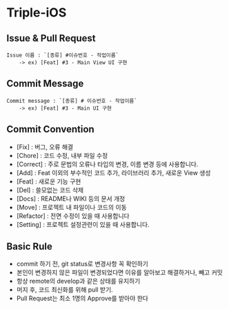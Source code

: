 # Triple-iOS

## **Issue & Pull Request**
```
Issue 이름 : `[종류] #이슈번호 - 작업이름`
    -> ex) [Feat] #3 - Main View UI 구현
```

## **Commit Message**
```
Commit message : `[종류] # 이슈번호 - 작업이름`
    -> ex) [Feat] #3 - Main UI 구현
```

## **Commit Convention**
- [Fix] : 버그, 오류 해결
- [Chore] : 코드 수정, 내부 파일 수정
- [Correct] : 주로 문법의 오류나 타입의 변경, 이름 변경 등에 사용합니다.
- [Add] : Feat 이외의 부수적인 코드 추가, 라이브러리 추가, 새로운 View 생성
- [Feat] : 새로운 기능 구현
- [Del] : 쓸모없는 코드 삭제
- [Docs] : README나 WIKI 등의 문서 개정
- [Move] : 프로젝트 내 파일이나 코드의 이동
- [Refactor] : 전면 수정이 있을 때 사용합니다
- [Setting] : 프로젝트 설정관련이 있을 때 사용합니다.

## **Basic Rule**
* commit 하기 전, git status로 변경사항 꼭 확인하기
* 본인이 변경하지 않은 파일이 변경되었다면 이유를 알아보고 해결하거나, 빼고 커밋
* 항상 remote의 develop과 같은 상태를 유지하기
* 머지 후, 코드 최신화를 위해 pull 받기.
* Pull Request는 최소 1명의 Approve를 받아야 한다
